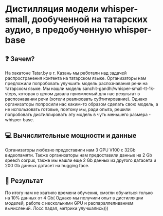 # Дистилляция модели whisper-small, дообученной на татарских аудио, в предобученную whisper-base
## ❓ Зачем?
На хакатоне Tatar.by в г. Казань мы работали над задачей распространения контента на татарском языке. Организаторы нам предложили попробовать улучшить модель распознавания речи на татарском языке. 
Мы нашли модель sanchit-gandhi/whisper-small-tt-1k-steps, которая в целом давала приемлемый для нас результат в распознавании речи (хотели реализовать субтитирование). Однако организаторы попросили нас
каким-то образом сделать свою модель, а не использовать готовые, поэтому мы, ради опыта, решили попробовать дистиллировать эту модель в чуть меньшего размера - whisper-base.

## 💻 Вычислительные мощности и данные
Организаторы любезно предоставили нам 3 GPU V100 с 32Gb видеопамяти. Также организаторы нам предоставили данные на 2 Gb speech corpus, также мы нашли еще 2 Gb данных из другого датасета и 200 Gb данных
датасет на hugging face. 

## :tada: Результат
По итогу нам не хватило времени обучения, смогли обучиться только на 10% данных от 4 Gb( 
Однако мы получили опыт в дистилляции моделей, работе с несколькими GPU и распараллеливанием вычислений. Лосс падал, метрики улучшались)))
